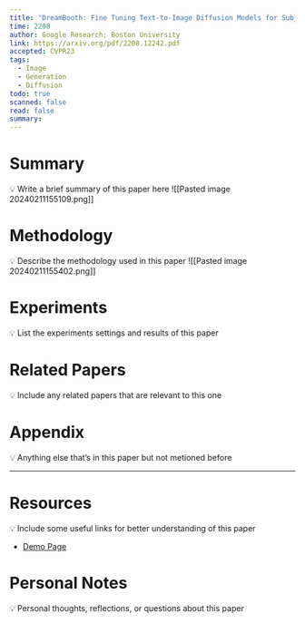 ```yaml
---
title: "DreamBooth: Fine Tuning Text-to-Image Diffusion Models for Subject-Driven Generation"
time: 2208
author: Google Research; Boston University
link: https://arxiv.org/pdf/2208.12242.pdf
accepted: CVPR23
tags:
  - Image
  - Generation
  - Diffusion
todo: true
scanned: false
read: false
summary:
---
```

# Summary
💡 Write a brief summary of this paper here
![[Pasted image 20240211155109.png]]

# Methodology
💡 Describe the methodology used in this paper
![[Pasted image 20240211155402.png]]

# Experiments
💡 List the experiments settings and results of this paper

# Related Papers
💡 Include any related papers that are relevant to this one

# Appendix
💡 Anything else that’s in this paper but not metioned before

---
# Resources
💡 Include some useful links for better understanding of this paper
- [Demo Page](https://dreambooth.github.io/)

# Personal Notes
💡 Personal thoughts, reflections, or questions about this paper